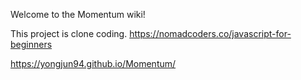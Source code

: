 Welcome to the Momentum wiki!

This project is clone coding. https://nomadcoders.co/javascript-for-beginners

https://yongjun94.github.io/Momentum/ 
